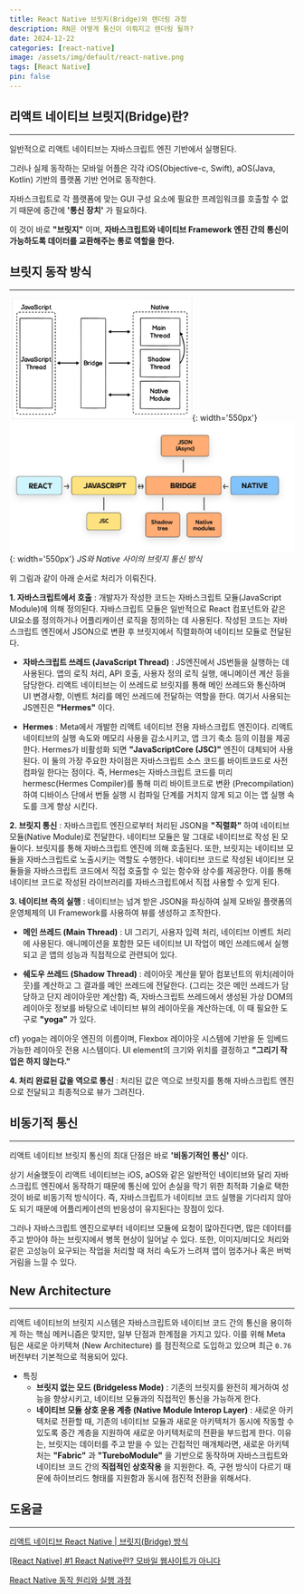 ```yaml
---
title: React Native 브릿지(Bridge)와 렌더링 과정
description: RN은 어떻게 통신이 이뤄지고 렌더링 될까?
date: 2024-12-22
categories: [react-native]
image: /assets/img/default/react-native.png
tags: [React Native]
pin: false
---
```


## 리액트 네이티브 브릿지(Bridge)란?
---
일반적으로 리액트 네이티브는 자바스크립트 엔진 기반에서 실행된다.

그러나 실제 동작하는 모바일 어플은 각각 iOS(Objective-c, Swift), aOS(Java, Kotlin) 기반의 플랫폼 기반 언어로 동작한다.

자바스크립트로 각 플랫폼에 맞는 GUI 구성 요소에 필요한 프레임워크를 호출할 수 없기 때문에 중간에 __'통신 장치'__ 가 필요하다.

이 것이 바로 __"브릿지"__ 이며, __자바스크립트와 네이티브 Framework 엔진 간의 통신이 가능하도록 데이터를 교환해주는 통로 역할을 한다.__

## 브릿지 동작 방식
---
![](/assets/img/2024-12-22/1.png){: width='550px'}
![](/assets/img/2024-12-22/2.png){: width='550px'}
_JS와 Native 사이의 브릿지 통신 방식_

위 그림과 같이 아래 순서로 처리가 이뤄진다.

__1. 자바스크립트에서 호출__ : 개발자가 작성한 코드는 자바스크립트 모듈(JavaScript Module)에 의해 정의된다. 자바스크립트 모듈은 일반적으로 React 컴포넌트와 같은 UI요소를 정의하거나 어플리캐이션 로직을 정의하는 데 사용된다. 작성된 코드는 자바스크립트 엔진에서 JSON으로 변환 후 브릿지에서 직렬화하여 네이티브 모듈로 전달된다.

- __자바스크립트 쓰레드 (JavaScript Thread)__ : JS엔진에서 JS번들을 실행하는 데 사용된다. 앱의 로직 처리, API 호출, 사용자 정의 로직 실행, 애니메이션 계산 등을 담당한다. 리액트 네이티브는 이 쓰레드로 브릿지를 통해 메인 쓰레드와 통신하며 UI 변경사항, 이벤트 처리를 메인 쓰레드에 전달하는 역할을 한다. 여기서 사용되는 JS엔진은 __"Hermes"__ 이다.

- __Hermes__ : Meta에서 개발한 리액트 네이티브 전용 자바스크립트 엔진이다. 리액트 네이티브의 실행 속도와 메모리 사용을 감소시키고, 앱 크기 축소 등의 이점을 제공한다. Hermes가 비활성화 되면 __"JavaScriptCore (JSC)"__ 엔진이 대체되어 사용된다. 이 둘의 가장 주요한 차이점은 자바스크립트 소스 코드를 바이트코드로 사전 컴파일 한다는 점이다. 즉, Hermes는 자바스크립트 코드를 미리 hermesc(Hermes Compiler)를 통해 미리 바이트코드로 변환 (Precompilation) 하여 디바이스 단에서 번들 실행 시 컴파일 단계를 거치지 않게 되고 이는 앱 실행 속도를 크게 향상 시킨다.

__2. 브릿지 통신__ : 자바스크립트 엔진으로부터 처리된 JSON을 __"직렬화"__ 하여 네이티브 모듈(Native Module)로 전달한다. 네이티브 모듈은 말 그대로 네이티브로 작성 된 모듈이다. 브릿지를 통해 자바스크립트 엔진에 의해 호출된다. 또한, 브릿지는 네이티브 모듈을 자바스크립트로 노출시키는 역할도 수행한다. 네이티브 코드로 작성된 네이티브 모듈들을 자바스크립트 코드에서 직접 호출할 수 있는 함수와 상수를 제공한다. 이를 통해 네이티브 코드로 작성된 라이브러리를 자바스크립트에서 직접 사용할 수 있게 된다.

__3. 네이티브 측의 실행__ : 네이티브는 넘겨 받은 JSON을 파싱하여 실제 모바일 플랫폼의 운영체제의 UI Framework를 사용하여 뷰를 생성하고 조작한다.

- __메인 쓰레드 (Main Thread)__ : UI 그리기, 사용자 입력 처리, 네이티브 이벤트 처리에 사용된다. 애니메이션을 포함한 모든 네이티브 UI 작업이 메인 쓰레드에서 실행되고 곧 앱의 성능과 직접적으로 관련되어 있다.

- __쉐도우 쓰레드 (Shadow Thread)__ : 레이아웃 계산을 맡아 컴포넌트의 위치(레이아웃)를 계산하고 그 결과를 메인 쓰레드에 전달한다. (그리는 것은 메인 쓰레드가 담당하고 단지 레이아웃만 계산함) 즉, 자바스크립트 쓰레드에서 생성된 가상 DOM의 레이아웃 정보를 바탕으로 네이티브 뷰의 레이아웃을 계산하는데, 이 때 필요한 도구로 __"yoga"__ 가 있다.

cf) yoga는 레이아웃 엔진의 이름이며, Flexbox 레이아웃 시스템에 기반을 둔 임베드 가능한 레이아웃 전용 시스템이다. UI element의 크기와 위치를 결정하고 __"그리기 작업은 하지 않는다."__

__4. 처리 완료된 값을 역으로 통신__ : 처리된 값은 역으로 브릿지를 통해 자바스크립트 엔진으로 전달되고 최종적으로 뷰가 그려진다.

## 비동기적 통신
---
리액트 네이티브 브릿지 통신의 최대 단점은 바로 __'비동기적인 통신'__ 이다.

상기 서술했듯이 리액트 네이티브는 iOS, aOS와 같은 일반적인 네이티브와 달리 자바스크립트 엔진에서 동작하기 때문에 통신에 있어 손실을 막기 위한 최적화 기술로 택한 것이 바로 비동기적 방식이다. 즉, 자바스크립트가 네이티브 코드 실행을 기다리지 않아도 되기 때문에 어플리케이션의 반응성이 유지된다는 장점이 있다.

그러나 자바스크립트 엔진으로부터 네이티브 모듈에 요청이 많아진다면, 많은 데이터를 주고 받아야 하는 브릿지에서 병목 현상이 일어날 수 있다. 또한, 이미지/비디오 처리와 같은 고성능이 요구되는 작업을 처리할 때 처리 속도가 느려져 앱이 멈추거나 혹은 버벅거림을 느낄 수 있다.

## New Architecture
---
리액트 네이티브의 브릿지 시스템은 자바스크립트와 네이티브 코드 간의 통신을 용이하게 하는 핵심 메커니즘은 맞지만, 일부 단점과 한계점을 가지고 있다. 이를 위해 Meta 팀은 새로운 아키텍쳐 (New Architecture) 를 점진적으로 도입하고 있으며 최근 `0.76` 버전부터 기본적으로 적용되어 있다.

- 특징
  - __브릿지 없는 모드 (Bridgeless Mode)__ : 기존의 브릿지를 완전히 제거하여 성능을 향상시키고, 네이티브 모듈과의 직접적인 통신을 가능하게 한다.
  - __네이티브 모듈 상호 운용 계층 (Native Module Interop Layer)__ : 새로운 아키텍처로 전환할 때, 기존의 네이티브 모듈과 새로운 아키텍처가 동시에 작동할 수 있도록 중간 계층을 지원하여 새로운 아키텍처로의 전환을 부드럽게 한다. 이유는, 브릿지는 데이터를 주고 받을 수 있는 간접적인 매개체라면, 새로운 아키텍처는 __"Fabric"__ 과 __"TureboModule"__ 을 기반으로 동작하며 자바스크립트와 네이티브 코드 간의 __직접적인 상호작용__ 을 지원한다. 즉, 구현 방식이 다르기 때문에 하이브리드 형태를 지원함과 동시에 점진적 전환을 위해서다.

## 도움글
---
[리액트 네이티브 React Native | 브릿지(Bridge) 방식](https://sugoring-it.tistory.com/305)

[[React Native] #1 React Native란? 모바일 웹사이트가 아니다](https://velog.io/@dnkim419/React-Native-1-React-Native%EB%9E%80)

[React Native 동작 원리와 실행 과정](https://medium.com/@jeongbaebang/react-native%EC%9D%98-%EB%8F%99%EC%9E%91-%EC%9B%90%EB%A6%AC%EC%99%80-%EC%8B%A4%ED%96%89%EA%B3%BC%EC%A0%95-f475dd132ad1)